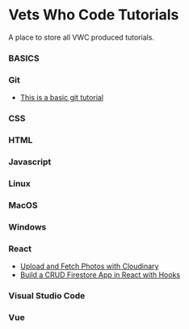 # Vets Who Code Tutorials

A place to store all VWC produced tutorials.

### BASICS

### Git

* [This is a basic git tutorial](Git\Git_Tutorial\git.md)

### CSS

### HTML

### Javascript

### Linux

### MacOS

### Windows

### React

* [Upload and Fetch Photos with Cloudinary](React\React-Firestore-CRUD\React_FireStore_CRUD.md)
* [Build a CRUD Firestore App in React with Hooks](React\Upload_Images_To_Cloudinary\Upload_Images_To_Cloudinary.md)

### Visual Studio Code

### Vue

